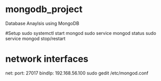 # mongodb_project
Database Anaylsis using MongoDB

#Setup
sudo systemctl start mongod
sudo service mongod status
sudo service mongod stop/restart

# network interfaces
net:
  port: 27017
  bindIp: 192.168.56.100
  sudo gedit /etc/mongod.conf

